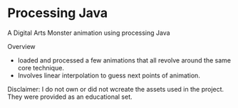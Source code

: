 # Processing Java 
A Digital Arts Monster animation using processing Java

Overview
- loaded and processed a few animations that all revolve around the same core technique. 
- Involves linear interpolation to guess next points of animation.

Disclaimer: I do not own or did not wcreate the assets used in the project. They were provided as an educational set.
